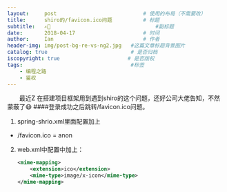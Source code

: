 ```yaml
---
layout:     post             				# 使用的布局（不需要改）
title:      shiro的/favicon.ico问题          # 标题 
subtitle:   ✍🏻 					  				#副标题
date:       2018-04-17  					# 时间
author:     Ian                  			# 作者
header-img: img/post-bg-re-vs-ng2.jpg	#这篇文章标题背景图片
catalog: true                        	# 是否归档
iscopyright: true                      # 是否版权
tags:                              		#标签
    - 编程之路
    - 鉴权
---
```




　　最近Z 在搭建项目框架用到遇到shiro的这个问题，还好公司大佬告知，不然蒙蔽了😷
####登录成功之后跳转/favicon.ico问题。
 1. spring-shrio.xml里面配置加上
  - /favicon.ico = anon

 2. web.xml中配置中加上：
 
    ```xml
    <mime-mapping>
        <extension>ico</extension>
        <mime-type>image/x-icon</mime-type>
    </mime-mapping>
```



